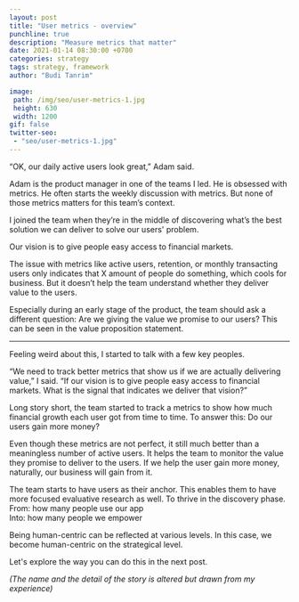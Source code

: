```yaml
---
layout: post
title: "User metrics - overview"
punchline: true
description: "Measure metrics that matter"
date: 2021-01-14 08:30:00 +0700
categories: strategy
tags: strategy, framework
author: "Budi Tanrim"

image:
 path: /img/seo/user-metrics-1.jpg
 height: 630
 width: 1200
gif: false
twitter-seo: 
 - "seo/user-metrics-1.jpg"
---
```


“OK, our daily active users look great,” Adam said. 

Adam is the product manager in one of the teams I led. He is obsessed with metrics. He often starts the weekly discussion with metrics. But none of those metrics matters for this team’s context.

I joined the team when they’re in the middle of discovering what’s the best solution we can deliver to solve our users' problem.

Our vision is to give people easy access to financial markets.

The issue with metrics like active users, retention, or monthly transacting users only indicates that X amount of people do something, which cools for business. But it doesn’t help the team understand whether they deliver value to the users.

Especially during an early stage of the product, the team should ask a different question: Are we giving the value we promise to our users? This can be seen in the value proposition statement.

---

Feeling weird about this, I started to talk with a few key peoples. 

“We need to track better metrics that show us if we are actually delivering value,” I said. “If our vision is to give people easy access to financial markets. What is the signal that indicates we deliver that vision?”

Long story short, the team started to track a metrics to show how much financial growth each user got from time to time. To answer this: Do our users gain more money?

Even though these metrics are not perfect, it still much better than a meaningless number of active users. It helps the team to monitor the value they promise to deliver to the users. If we help the user gain more money, naturally, our business will gain from it.

The team starts to have users as their anchor. This enables them to have more focused evaluative research as well. To thrive in the discovery phase.<br/>
From: how many people use our app <br/>
Into: how many people we empower

Being human-centric can be reflected at various levels. In this case, we become human-centric on the strategical level.

Let's explore the way you can do this in the next post.

*(The name and the detail of the story is altered but drawn from my experience)*





